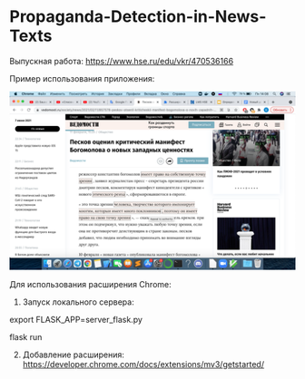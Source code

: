 # Propaganda-Detection-in-News-Texts

Выпускная работа: https://www.hse.ru/edu/vkr/470536166

Пример использования приложения: 

![alt text](example.png)

Для использования расширения Chrome:

1) Запуск локального сервера:

export FLASK_APP=server_flask.py

flask run

2) Добавление расширения:
https://developer.chrome.com/docs/extensions/mv3/getstarted/ 
